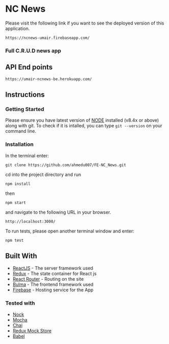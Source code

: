 # NC News

Please visit the following link if you want to see the deployed version of this
application.

```
https://ncnews-umair.firebaseapp.com/
```

### Full C.R.U.D news app

## API End points

```
https://umair-ncnews-be.herokuapp.com/
```

## Instructions

### Getting Started

Please ensure you have latest version of [NODE](https://nodejs.org/en/)
installed (v8.4x or above) along with git. To check if it is intalled, you can
type `git --version` on your command line.

### Installation

In the terminal enter:

```
git clone https://github.com/ahmedu007/FE-NC_News.git
```

cd into the project directory and run

```
npm install
```

then

```
npm start
```

and navigate to the following URL in your browser.

```
http://localhost:3000/
```

To run tests, please open another terminal window and enter:

```
npm test
```

## Built With

* [ReactJS](https://reactjs.org/) - The server framework used
* [Redux](https://redux.js.org/) - The state container for React js
* [React Router](https://reacttraining.com/react-router/) - Routing on the site
* [Bulma](https://bulma.io/documentation/overview/start/) - The frontend
  framework used
* [Firebase]() - Hosting service for the App

### Tested with

* [Nock](https://github.com/node-nock/nock)
* [Mocha](https://mochajs.org/)
* [Chai](http://chaijs.com/)
* [Redux Mock Store](https://github.com/arnaudbenard/redux-mock-store)
* [Babel](https://babeljs.io/)
